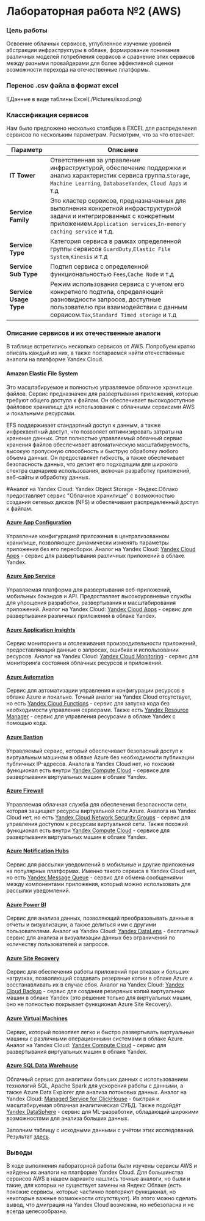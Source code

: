 # Лабораторная работа №2 (AWS)

### Цель работы


Освоение облачных сервисов, углубленное изучение уровней абстракции инфраструктуры в облаке, формирование понимания различных моделей потребления сервисов и сравнение этих сервисов между разными провайдерами для более эффективной оценки возможности перехода на отечественные платформы.



### Перенос .csv файла в формат excel

![Данные в виде таблины Excel(./Pictures/isxod.png)

### Классификация сервисов 

Нам было предложено несколько столбцов в EXCEL для распределения сервисов по нескольким параметрам. Расмотрим, что за что отвечает.

| Параметр | Описание |
| ----- | ------------ |
| **IT Tower** | Ответственная за управление инфраструктурой, обеспечение поддержки и анализ характеристик сервиса группа.`Storage`,` Machine Learning`, `DatabaseYandex`, `Cloud Apps` и т.д |
| **Service Family** | Это кластер сервисов, предназначенных для выполнения конкретной инфраструктурной задачи и интегрированных с конкретным приложением.`Application services`,`In-memory caching service` и т.д. |
| **Service Type** | Категория сервиса в рамках определенной группы сервисов `GuardDuty`,`Elastic File System`,`Kinesis` и т.д |
| **Service Sub Type** |Подтип сервиса с определенной функциональностью `Fees`,`Cache Node` и т.д  |
| **Service Usage Type** | Режим использования сервиса с учетом его конкретного подтипа, определяющий разновидности запросов, доступные пользователю при взаимодействии с данным сервисом.`Tax`,`Standard Timed storage` и т.д  |

### Описание сервисов и их отечественные аналоги

В таблице встретились несколько сервисов от AWS. Попробуем кратко описать каждый из них, а также постараемся найти отечественные аналоги на платформе Yandex Cloud.

#### Amazon Elastic File System
Это масштабируемое и полностью управляемое облачное хранилище файлов. Сервис предназначен для развертывания приложений, которые требуют общего доступа к файлам. Он обеспечивает высокодоступное файловое хранилище для использования с облачными сервисами AWS и локальными ресурсами.

EFS поддерживает стандартный доступ к данным, а также инфреквентный доступ, что позволяет оптимизировать затраты на хранение данных. Этот полностью управляемый облачный сервис хранения файлов обеспечивает автоматическую масштабируемость, высокую пропускную способность и быструю обработку любого объема данных. Он предоставляет гибкость, а также обеспечивает безопасность данных, что делает его подходящим для широкого спектра сценариев использования, включая разработку приложений, веб-сайты и обработку данных.

#Аналог на Yandex Cloud:
Yandex Object Storage - Яндекс.Облако предоставляет сервис "Облачное хранилище" с возможностью создания сетевых дисков (NFS) и обеспечивает распределенный доступ к файлам. 

#### [Azure App Configuration](https://azure.microsoft.com/ru-ru/services/app-configuration/)
Управление конфигурацией приложения в централизованном хранилище, позволяющее динамически изменять параметры приложения без его пересборки.
Аналог на Yandex Cloud: [Yandex Cloud Apps](https://cloud.yandex.ru/services/appload-balancer) - сервис для развертывания различных приложений в облаке Yandex.

#### [Azure App Service](https://azure.microsoft.com/ru-ru/services/app-service/)
Управляемая платформа для развертывания веб-приложений, мобильных бэкэндов и API. Предоставляет высокоуровневые службы для упрощения разработки, развертывания и масштабирования приложений.
Аналог на Yandex Cloud: [Yandex Cloud Apps](https://cloud.yandex.ru/services/appload-balancer) - сервис для развертывания различных приложений в облаке Yandex.

#### [Azure Application Insights](https://azure.microsoft.com/ru-ru/services/monitor/)
Сервис мониторинга и отслеживания производительности приложений, предоставляющий данные о запросах, ошибках и использовании ресурсов.
Аналог на Yandex Cloud: [Yandex Cloud Monitoring](https://cloud.yandex.ru/services/monitoring) - сервис для мониторинга состояния облачных ресурсов и приложений.


#### [Azure Automation](https://azure.microsoft.com/ru-ru/products/automation/)
Сервис для автоматизации управления и конфигурации ресурсов в облаке Azure и локально.
Точный аналог на Yandex Cloud отсутствует, но есть [Yandex Cloud Functions](https://cloud.yandex.ru/services/functions) - сервис для запуска кода без необходимости управления серверами. Также есть [Yandex Resource Manager](https://cloud.yandex.ru/docs/resource-manager/) - сервис для управления ресурсами в облаке Yandex с помощью кода.

#### [Azure Bastion](https://azure.microsoft.com/ru-ru/services/azure-bastion/)
Управляемый сервис, который обеспечивает безопасный доступ к виртуальным машинам в облаке Azure без необходимости публикации публичных IP-адресов.
Аналога в Yandex Cloud нет, но похожий функционал есть внутри [Yandex Compute Cloud](https://cloud.yandex.ru/services/compute) - сервисе для развертывания виртуальных машин в облаке Yandex.


#### [Azure Firewall](https://azure.microsoft.com/ru-ru/services/azure-firewall/)
Управляемая облачная служба для обеспечения безопасности сети, которая защищает ресурсы виртуальной сети Azure.
Аналога на Yandex Cloud нет, но есть [Yandex Cloud Network Security Groups](https://cloud.yandex.ru/docs/vpc/concepts/security-groups) - сервис для управления доступом к ресурсам виртуальной сети. Также похожий функционал есть внутри [Yandex Compute Cloud](https://cloud.yandex.ru/services/compute) - сервисе для развертывания виртуальных машин в облаке Yandex.

#### [Azure Notification Hubs](https://azure.microsoft.com/ru-ru/services/notification-hubs/)
Сервис для рассылки уведомлений в мобильные и другие приложения на популярных платформах.
Именно такого сервиса в Yandex Cloud нет, но есть [Yandex Message Queue](https://cloud.yandex.ru/services/message-queue) - сервис для обмена сообщениями между компонентами приложения, который можно использовать для рассылки уведомлений.

#### [Azure Power BI](https://azure.microsoft.com/ru-ru/products/power-bi/)
Сервис для анализа данных, позволяющий преобразовывать данные в отчеты и визуализации, а также делиться ими с другими пользователями.
Аналог на Yandex Cloud: [Yandex DataLens](https://cloud.yandex.ru/services/datalens) - бесплатный сервис для анализа и визуализации данных без ограничений по количеству пользователей и запросов.


#### [Azure Site Recovery](https://azure.microsoft.com/ru-ru/services/site-recovery/)
Сервис для обеспечения работы приложений при отказах и больших нагрузках, позволяющий создавать резервные копии в облаке Azure и восстанавливать их в случае сбоя.
Аналог на Yandex Cloud: [Yandex Cloud Backup](https://cloud.yandex.ru/services/backup) - сервис для создания резервных копий виртуальных машин в облаке Yandex (это решение только для виртуальных машин, оно не полностью покрывает функционал Azure Site Recovery).

#### [Azure Virtual Machines](https://azure.microsoft.com/ru-ru/services/virtual-machines/)
Сервис, который позволяет легко и быстро развертывать виртуальные машины с различными операционными системами в облаке Azure.
Аналог на Yandex Cloud: [Yandex Compute Cloud](https://cloud.yandex.ru/services/compute) - сервис для развертывания виртуальных машин в облаке Yandex.

#### [Azure SQL Data Warehouse](https://azure.microsoft.com/ru-ru/services/sql-data-warehouse/)
Облачный сервис для аналитики больших данных с использованием технологий SQL, Apache Spark для ускорения работы с данными, а также Azure Data Explorer для анализа потоковых данных.
Аналог на Yandex Cloud: [Managed Service for ClickHouse](https://cloud.yandex.ru/services/managed-clickhouse) - быстрая и масштабируемая облачная аналитическая СУБД.
Также подойдёт [Yandex DataSphere](https://cloud.yandex.ru/services/datasphere) - сервис для ML-разработки, обладающий широкими возможностями для анализа больших данных.


Заполним таблицу с исходными данными с учётом этих исследований. Результат [здесь](./result.csv).



### Выводы

В ходе выполнения лабораторной работы были изучены сервисы AWS и найдены их аналоги на платформе Yandex Cloud. Для большинства сервисов AWS в нашем варианте нашлись точные аналоги, но были и такие, для которых не существует замены на Яндекс Облаке (есть похожие сервисы, которые частично повторяют функционал, но некоторые важные возможности отсутствуют). Из этого можно сделать вывод, что дмиграция на Yandex Cloud возможна, но небезопасна и не всегда целесообразна.

